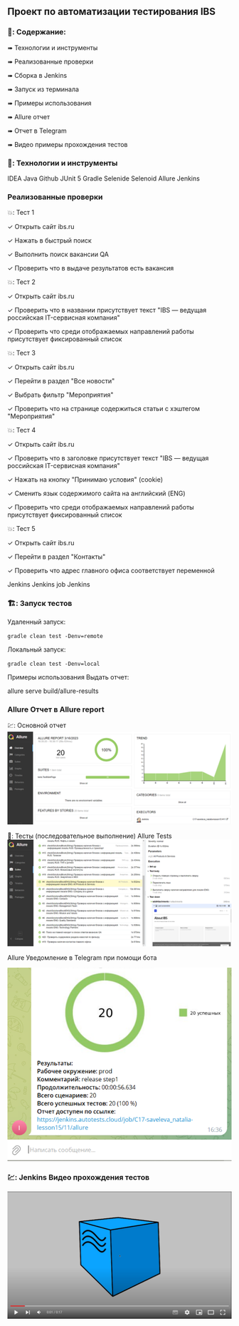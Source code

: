 ## Проект по автоматизации тестирования IBS

### 🚀: Содержание:

➠ Технологии и инструменты

➠ Реализованные проверки

➠ Сборка в Jenkins

➠ Запуск из терминала

➠ Примеры использования

➠ Allure отчет

➠ Отчет в Telegram

➠ Видео примеры прохождения тестов

### 🧰: Технологии и инструменты

IDEA Java Github JUnit 5 Gradle Selenide Selenoid Allure Jenkins

### Реализованные проверки

💥: Тест 1

✓ Открыть сайт ibs.ru

✓ Нажать в быстрый поиск

✓ Выполнить поиск вакансии QA

✓ Проверить что в выдаче результатов есть вакансия


💥: Тест 2

✓ Открыть сайт ibs.ru

✓ Проверить что в названии присутствует текст "IBS — ведущая российская IT-сервисная компания"

✓ Проверить что среди отображаемых направлений работы присутствует фиксированный список


💥: Тест 3

✓ Открыть сайт ibs.ru

✓ Перейти в раздел "Все новости"

✓ Выбрать фильтр "Мероприятия"

✓ Проверить что на странице содержиться статьи с хэштегом "Мероприятия"


💥: Тест 4

✓ Открыть сайт ibs.ru

✓ Проверить что в заголовке присутствует текст "IBS — ведущая российская IT-сервисная компания"

✓ Нажать на кнопку "Принимаю условия" (cookie)

✓ Сменить язык содержимого сайта на английский (ENG)

✓ Проверить что среди отображаемых направлений работы присутствует фиксированный список


💥: Тест 5

✓ Открыть сайт ibs.ru

✓ Перейти в раздел "Контакты"

✓ Проверить что адрес главного офиса соответствует переменной


Jenkins Jenkins job
Jenkins

### 🏗️: Запуск тестов 

Удаленный запуск:

`gradle clean test -Denv=remote
`

Локальный запуск:

`gradle clean test -Denv=local
`

Примеры использования
Выдать отчет:

allure serve build/allure-results

### Allure Отчет в Allure report

💹: Основной отчет
![report.png](https://github.com/foxalice/portfolio_hh/blob/main/img/allure_report.png)️

🧪: Тесты (последовательное выполнение)
Allure Tests
![report.png](https://github.com/foxalice/portfolio_hh/blob/main/img/suites.png)️

Allure Уведомление в Telegram при помощи бота

![report.png](https://github.com/foxalice/portfolio_hh/blob/main/img/telegram_img.png)


###  💹: Jenkins Видео прохождения тестов


[![Watch the video](https://github.com/foxalice/portfolio_hh/blob/main/img/start.png)](https://youtu.be/5OZ32Tchgog)
